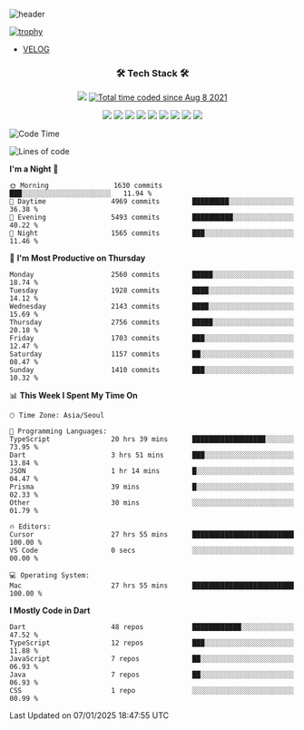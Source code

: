 <!--
**Ohgyuchan/Ohgyuchan** is a ✨ _special_ ✨ repository because its `README.md` (this file) appears on your GitHub profile.

Here are some ideas to get you started:

- 🔭 I’m currently working on ...
- 🌱 I’m currently learning ...
- 👯 I’m looking to collaborate on ...
- 🤔 I’m looking for help with ...
- 💬 Ask me about ...
- 📫 How to reach me: ...
- 😄 Pronouns: ...
- ⚡ Fun fact: ...
-->
![header](https://capsule-render.vercel.app/api?type=soft&color=auto&height=150&section=header&text=Ohgyuchan&fontSize=80&animation=twinkling)

[![trophy](https://github-profile-trophy.vercel.app/?username=Ohgyuchan&column=-1)](https://github.com/ryo-ma/github-profile-trophy)

<!-- ### Hi there 👋 -->
  * [VELOG](https://velog.io/@terman)



<h3 align="center"><b>🛠 Tech Stack 🛠</b></h3>

<p align="center">
<a href="https://hits.seeyoufarm.com"><img src="https://hits.seeyoufarm.com/api/count/incr/badge.svg?url=https%3A%2F%2Fgithub.com%2FOhgyuchan&count_bg=%2379C83D&title_bg=%23555555&icon=&icon_color=%23E7E7E7&title=visitors+%F0%9F%99%8C&edge_flat=false"/></a> <a href="https://wakatime.com/@9d35e6a9-2400-4e9b-b741-9597e6de1373"><img src="https://wakatime.com/badge/user/9d35e6a9-2400-4e9b-b741-9597e6de1373.svg" alt="Total time coded since Aug 8 2021" /></a></p>


<p align="center">
<img src="https://img.shields.io/badge/HTML5-E34F26?style=flat-square&logo=HTML5&logoColor=white"/></a>
<img src="https://img.shields.io/badge/CSS3-1572B6?style=flat-square&logo=CSS3&logoColor=white"/></a>
<img src="https://img.shields.io/badge/JavaScript-F7DF1E?style=flat-square&logo=JavaScript&logoColor=white"/></a>
<!-- <img src="https://img.shields.io/badge/Node.js-339933?style=flat-square&logo=Node.js&logoColor=white"/></a> &nbsp -->
<img src="https://img.shields.io/badge/Android-3DDC84?style=flat-square&logo=Android&logoColor=white"/></a> 
<img src="https://img.shields.io/badge/Flutter-02569B?style=flat-square&logo=Flutter&logoColor=white"></a> 
<img src="https://img.shields.io/badge/Dart-0175C2?style=flat-square&logo=Dart&logoColor=white"></a> 
<!-- <img src="https://img.shields.io/badge/R-0175C2?style=flat-square&logo=R&logoColor=white"></a> &nbsp -->
<!-- <img src="https://img.shields.io/badge/MongoDB-47A248?style=flat-square&logo=MongoDB&logoColor=white"/></a> &nbsp -->
<!-- <img src="https://img.shields.io/badge/MySQL-4479A1?style=flat-square&logo=MySQL&logoColor=white"/></a> &nbsp -->
<img src="https://img.shields.io/badge/c++-00599C?style=flat-square&logo=c%2B%2B&logoColor=white"/></a> 
<img src="https://img.shields.io/badge/python-0175C2?style=flat-square&logo=python&logoColor=white"></a> 
<img src="https://img.shields.io/badge/github-181717?style=flat-square&logo=github&logoColor=white"></a> 
<!-- <img src="https://img.shields.io/badge/unity-FCC624?style=flat-square&logo=unity&logoColor=black"></a>  -->
<!-- <img src="https://img.shields.io/badge/Amazon AWS-232F3E?style=flat-square&logo=Amazon%20AWS&logoColor=white"/></a> &nbsp -->
</p></b>

<!-- <h3 align="center"><b>⚡️ Stats ⚡️</b></h3> -->

<!-- ![Terman's GitHub stats](https://github-readme-stats.vercel.app/api?username=Ohgyuchan&count_private=true&show_icons=true&theme=buefy) -->
  
<!--START_SECTION:waka-->
![Code Time](http://img.shields.io/badge/Code%20Time-2%2C557%20hrs%2048%20mins-blue)

![Lines of code](https://img.shields.io/badge/From%20Hello%20World%20I%27ve%20Written-37.0%20million%20lines%20of%20code-blue)

**I'm a Night 🦉** 

```text
🌞 Morning                1630 commits        ███░░░░░░░░░░░░░░░░░░░░░░   11.94 % 
🌆 Daytime                4969 commits        █████████░░░░░░░░░░░░░░░░   36.38 % 
🌃 Evening                5493 commits        ██████████░░░░░░░░░░░░░░░   40.22 % 
🌙 Night                  1565 commits        ███░░░░░░░░░░░░░░░░░░░░░░   11.46 % 
```
📅 **I'm Most Productive on Thursday** 

```text
Monday                   2560 commits        █████░░░░░░░░░░░░░░░░░░░░   18.74 % 
Tuesday                  1928 commits        ████░░░░░░░░░░░░░░░░░░░░░   14.12 % 
Wednesday                2143 commits        ████░░░░░░░░░░░░░░░░░░░░░   15.69 % 
Thursday                 2756 commits        █████░░░░░░░░░░░░░░░░░░░░   20.18 % 
Friday                   1703 commits        ███░░░░░░░░░░░░░░░░░░░░░░   12.47 % 
Saturday                 1157 commits        ██░░░░░░░░░░░░░░░░░░░░░░░   08.47 % 
Sunday                   1410 commits        ███░░░░░░░░░░░░░░░░░░░░░░   10.32 % 
```


📊 **This Week I Spent My Time On** 

```text
🕑︎ Time Zone: Asia/Seoul

💬 Programming Languages: 
TypeScript               20 hrs 39 mins      ██████████████████░░░░░░░   73.95 % 
Dart                     3 hrs 51 mins       ███░░░░░░░░░░░░░░░░░░░░░░   13.84 % 
JSON                     1 hr 14 mins        █░░░░░░░░░░░░░░░░░░░░░░░░   04.47 % 
Prisma                   39 mins             █░░░░░░░░░░░░░░░░░░░░░░░░   02.33 % 
Other                    30 mins             ░░░░░░░░░░░░░░░░░░░░░░░░░   01.79 % 

🔥 Editors: 
Cursor                   27 hrs 55 mins      █████████████████████████   100.00 % 
VS Code                  0 secs              ░░░░░░░░░░░░░░░░░░░░░░░░░   00.00 % 

💻 Operating System: 
Mac                      27 hrs 55 mins      █████████████████████████   100.00 % 
```

**I Mostly Code in Dart** 

```text
Dart                     48 repos            ████████████░░░░░░░░░░░░░   47.52 % 
TypeScript               12 repos            ███░░░░░░░░░░░░░░░░░░░░░░   11.88 % 
JavaScript               7 repos             ██░░░░░░░░░░░░░░░░░░░░░░░   06.93 % 
Java                     7 repos             ██░░░░░░░░░░░░░░░░░░░░░░░   06.93 % 
CSS                      1 repo              ░░░░░░░░░░░░░░░░░░░░░░░░░   00.99 % 
```




 Last Updated on 07/01/2025 18:47:55 UTC
<!--END_SECTION:waka-->
